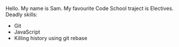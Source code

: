 Hello. My name is Sam. My favourite Code School traject is Electives.
Deadly skills:
* Git
* JavaScript
* Killing history using git rebase

